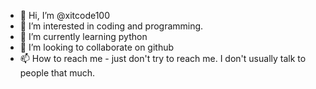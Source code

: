 - 👋 Hi, I’m @xitcode100 
- 👀 I’m interested in coding and programming.
- 🌱 I’m currently learning python
- 💞️ I’m looking to collaborate on github
- 📫 How to reach me - just don't try to reach me. I don't usually talk to people that much.

<!---
xitcode100/xitcode100 is a ✨ special ✨ repository because its `README.md` (this file) appears on your GitHub profile.
You can click the Preview link to take a look at your changes.
--->
